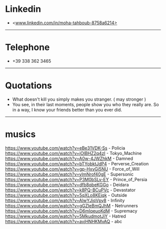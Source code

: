 # Linkedin

- <www.linkedin.com/in/moha-tahboub-8758a6214>

-------------

# Telephone

- +39 338 362 3465

--------------

# Quotations

- What doesn't kill you simply makes you stranger. ( may stronger )
- You see, in their last moments, people show you who they really are.
  So in a way, I know your friends better than you ever did.

-------------

# musics

https://www.youtube.com/watch?v=eBe31VDK-Ss - Policia <br>
https://www.youtube.com/watch?v=jOIBHZ2q4zI - Tokyo_Machine <br>
https://www.youtube.com/watch?v=A0w-4JWZhkM - Damned <br>
https://www.youtube.com/watch?v=bTYobktJdP4 - Perverse_Creation <br>
https://www.youtube.com/watch?v=gp-HxvGi5NU - Force_of_Will <br>
https://www.youtube.com/watch?v=ylmNrof40gE - Supersonic <br>
https://www.youtube.com/watch?v=P3M0bSLv-EY - Prince_of_Persia <br>
https://www.youtube.com/watch?v=dfb8qbeKGGo - Deidara <br>
https://www.youtube.com/watch?v=k8PQ-BCuPVc - Devastator <br>
https://www.youtube.com/watch?v=5qXLo8KEjqk - Outside <br>
https://www.youtube.com/watch?v=AlwYJiqVpy8 - Infinity <br>
https://www.youtube.com/watch?v=gGZIeBmQJhM - Netrunners <br>
https://www.youtube.com/watch?v=D6mIqeuoKdM - Supremacy <br>
https://www.youtube.com/watch?v=5MkudmotJiY - Hatred <br>
https://www.youtube.com/watch?v=avjHNHKMvAQ - abc <br>
